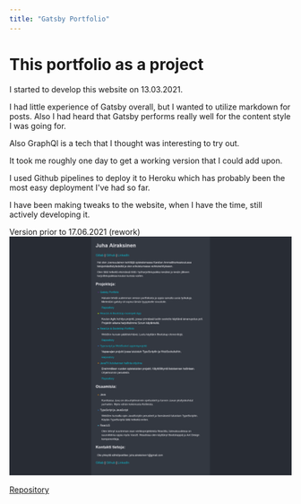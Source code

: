 ```yaml
---
title: "Gatsby Portfolio"
---
```

# This portfolio as a project
I started to develop this website on 13.03.2021. 

I had little experience of Gatsby overall, but I wanted to utilize markdown for posts.
Also I had heard that Gatsby performs really well for the content style I was going for.

Also GraphQl is a tech that I thought was interesting to try out. 

It took me roughly one day to get a working version that I could add upon.

I used Github pipelines to deploy it to Heroku which has probably been the most easy deployment I've had so far.

I have been making tweaks to the website, when I have the time, still actively developing it.

Version prior to 17.06.2021 (rework)
![](../images/pre_17_06_21.png)

[Repository](https://github.com/Zerkath/portfolio-gatsby/)